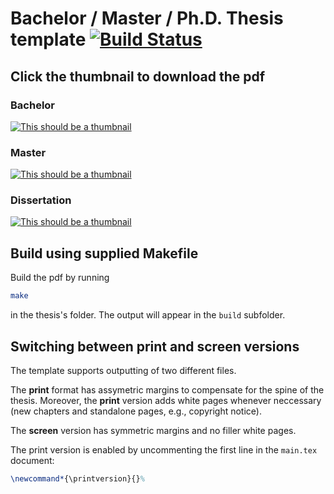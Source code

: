 # Bachelor / Master / Ph.D. Thesis template [![Build Status](https://github.com/ctu-mrs/thesis_template/workflows/CI/badge.svg)](https://github.com/ctu-mrs/thesis_template/actions)

## Click the thumbnail to download the pdf

### Bachelor

[![This should be a thumbnail](https://github.com/ctu-mrs/thesis_template/raw/gh-pages/bachelor_thesis_thumbnail.jpg)](https://github.com/ctu-mrs/thesis_template/raw/gh-pages/bachelor_thesis_template.pdf)

### Master

[![This should be a thumbnail](https://github.com/ctu-mrs/thesis_template/raw/gh-pages/master_thesis_thumbnail.jpg)](https://github.com/ctu-mrs/thesis_template/raw/gh-pages/master_thesis_template.pdf)

### Dissertation

[![This should be a thumbnail](https://github.com/ctu-mrs/thesis_template/raw/gh-pages/phd_thesis_thumbnail.jpg)](https://github.com/ctu-mrs/thesis_template/raw/gh-pages/phd_thesis_template.pdf)

## Build using supplied Makefile

Build the pdf by running
```bash
make
```
in the thesis's folder.
The output will appear in the `build` subfolder.

## Switching between print and screen versions

The template supports outputting of two different files.

The **print** format has assymetric margins to compensate for the spine of the thesis.
Moreover, the **print** version adds white pages whenever neccessary (new chapters and standalone pages, e.g., copyright notice).

The **screen** version has symmetric margins and no filler white pages.

The print version is enabled by uncommenting the first line in the `main.tex` document:
```latex
\newcommand*{\printversion}{}%
```
